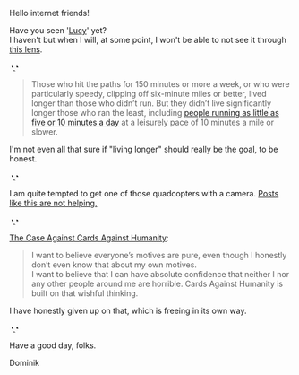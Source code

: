 Hello internet friends!

Have you seen '[Lucy](http://www.imdb.com/title/tt2872732/)' yet?  
I haven't but when I will, at some point, I won't be able to not see it through [this lens](http://hellomollyo.tumblr.com/post/92751529027/things-that-didnt-make-it-into-this-my-review).

◔̯◔ 

> Those who hit the paths for 150 minutes or more a week, or who were particularly speedy, clipping off six-minute miles or better, lived longer than those who didn’t run. But they didn’t live significantly longer those who ran the least, including [people running as little as five or 10 minutes a day](http://well.blogs.nytimes.com/2014/07/30/running-just-5-minutes-a-day-has-long-lasting-benefits/) at a leisurely pace of 10 minutes a mile or slower.

I'm not even all that sure if "living longer" should really be the goal, to be honest.

◔̯◔ 

I am quite tempted to get one of those quadcopters with a camera. [Posts like this are not helping.](http://paulstamatiou.com/getting-started-with-drones-quadcopters/)

◔̯◔ 

[The Case Against Cards Against Humanity](http://www.thedailybeast.com/articles/2014/07/29/the-case-against-cards-against-humanity-is-max-temkin-a-horrible-person.html):

> I want to believe everyone’s motives are pure, even though I honestly don’t even know that about my own motives.  
I want to believe that I can have absolute confidence that neither I nor any other people around me are horrible. Cards Against Humanity is built on that wishful thinking.

I have honestly given up on that, which is freeing in its own way.

◔̯◔

Have a good day, folks.

Dominik